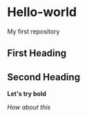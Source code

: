 # Hello-world
My first repository
## First Heading
## Second Heading
**Let's try bold**

*How about this*
